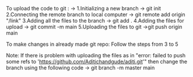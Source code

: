 To upload the code to git : ->
    1.Initializing a new branch -> git init
    2.Connecting the remote branch to local computer -> git remote add origin "/link"
    3.Adding all the files to the branch -> git add .
    4.Adding the files for upload -> git commit -m main
    5.Uploading the files to git ->git push origin main


To make changes in already made git repo:
    Follow the steps from 3 to 5
    
Note: If there is problem with uploading the files as in "error: failed to push some refs to 'https://github.com/Aditichandgude/aditi.git'" then change the branch using the following code -> git branch -m master main
